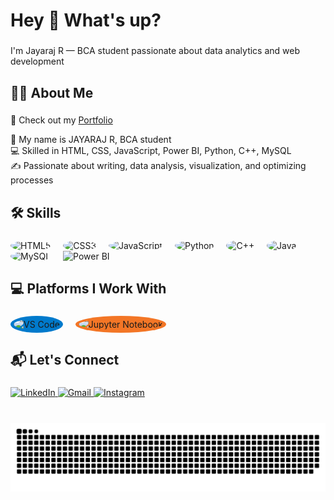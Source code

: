 <h1 align="left">Hey 👋 What's up?</h1>

###

<p align="left">I'm Jayaraj R — BCA student passionate about data analytics and web development</p>

###

<h2 align="left">🧑‍💻 About Me</h2>

###

<p align="left">
🔗 Check out my <a href="https://jayaraj204.github.io/" target="_blank">Portfolio</a>
 <p align="left">
👋 My name is JAYARAJ R, BCA student<br>
💻 Skilled in HTML, CSS, JavaScript, Power BI, Python, C++, MySQL<br>
✍️ Passionate about writing, data analysis, visualization, and optimizing processes
</p>

</p>

###

<h2 align="left">🛠️ Skills</h2>

###

<div align="left">
  <img src="https://cdn.jsdelivr.net/gh/devicons/devicon/icons/html5/html5-original.svg" height="35" alt="HTML5" style="border-radius:50%;" />
  <img width="12" />
  <img src="https://cdn.jsdelivr.net/gh/devicons/devicon/icons/css3/css3-original.svg" height="35" alt="CSS3" style="border-radius:50%;" />
  <img width="12" />
  <img src="https://cdn.jsdelivr.net/gh/devicons/devicon/icons/javascript/javascript-original.svg" height="35" alt="JavaScript" style="border-radius:50%;" />
  <img width="12" />
  <img src="https://cdn.jsdelivr.net/gh/devicons/devicon/icons/python/python-original.svg" height="35" alt="Python" style="border-radius:50%;" />
  <img width="12" />
  <img src="https://cdn.jsdelivr.net/gh/devicons/devicon/icons/cplusplus/cplusplus-original.svg" height="35" alt="C++" style="border-radius:50%;" />
  <img width="12" />
  <img src="https://cdn.jsdelivr.net/gh/devicons/devicon/icons/java/java-original.svg" height="35" alt="Java" style="border-radius:50%;" />
  <img width="12" />
  <img src="https://cdn.jsdelivr.net/gh/devicons/devicon/icons/mysql/mysql-original.svg" height="35" alt="MySQL" style="border-radius:50%;" />
  <img width="12" />
  <img src="https://img.icons8.com/color/48/000000/power-bi.png" height="35" alt="Power BI" />
</div>

###

<h2 align="left">💻 Platforms I Work With</h2>

###

<div align="left">
  <img src="https://cdn.jsdelivr.net/gh/devicons/devicon/icons/visualstudio/visualstudio-plain.svg" height="35" alt="VS Code" style="border-radius:50%; background:#007ACC; padding:5px;" />
  <img width="12" />
  <img src="https://cdn.jsdelivr.net/gh/devicons/devicon/icons/jupyter/jupyter-original.svg" height="35" alt="Jupyter Notebook" style="border-radius:50%; background:#F37626; padding:5px;" />
</div>

###

<h2 align="left">📬 Let's Connect</h2>

###

<div align="left">
  <a href="https://www.linkedin.com/in/jayaraj2004/" target="_blank">
    <img src="https://img.shields.io/static/v1?message=LinkedIn&logo=linkedin&label=&color=0077B5&logoColor=white&labelColor=&style=for-the-badge" height="35" alt="LinkedIn" />
  </a>
  <a href="mailto:jayaraj04rk@gmail.com">
    <img src="https://img.shields.io/static/v1?message=Gmail&logo=gmail&label=&color=D14836&logoColor=white&labelColor=&style=for-the-badge" height="35" alt="Gmail" />
  </a>
  <a href="https://www.instagram.com/jayholic_04" target="_blank">
  <img src="https://img.shields.io/static/v1?message=Instagram&logo=instagram&label=&color=E4405F&logoColor=white&labelColor=&style=for-the-badge" height="35" alt="Instagram" />
</a>
</div>

###

<br clear="both" />

<img src="https://github.com/Platane/snk/raw/output/github-contribution-grid-snake-dark.svg" alt="Snake animation dark theme" />
